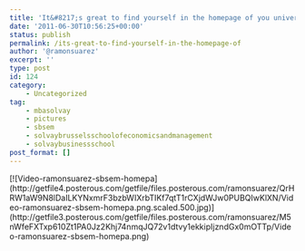 ```yaml
---
title: 'It&#8217;s great to find yourself in the homepage of you university :)'
date: '2011-06-30T10:56:25+00:00'
status: publish
permalink: /its-great-to-find-yourself-in-the-homepage-of
author: '@ramonsuarez'
excerpt: ''
type: post
id: 124
category:
    - Uncategorized
tag:
    - mbasolvay
    - pictures
    - sbsem
    - solvaybrusselsschoolofeconomicsandmanagement
    - solvaybusinessschool
post_format: []
---
```

[ ](http://www.solvay.edu/mba)

<div class="p_embed p_image_embed">[![Video-ramonsuarez-sbsem-homepa](http://getfile4.posterous.com/getfile/files.posterous.com/ramonsuarez/QrHRW1aW9N8lDaILKYNxmrF3bzbWIXrbTIKf7qtT1rCXjdWJw0PUBQIwKlXN/Video-ramonsuarez-sbsem-homepa.png.scaled.500.jpg)](http://getfile3.posterous.com/getfile/files.posterous.com/ramonsuarez/M5nWfeFXTxp610Zt1PA0Jz2Khj74nmqJQ72v1dtvy1ekkipIjzndGx0mOTTp/Video-ramonsuarez-sbsem-homepa.png)</div><div></div>